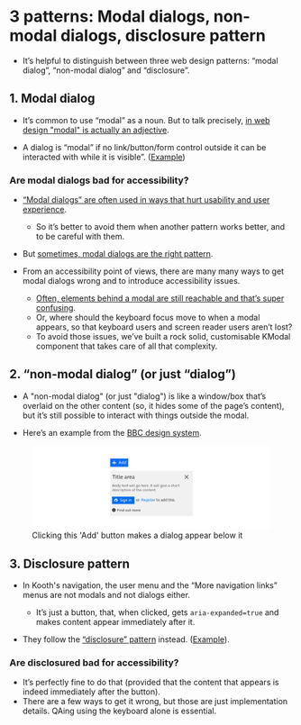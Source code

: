 # 3 patterns: Modal dialogs, non-modal dialogs, disclosure pattern

- It’s helpful to distinguish between three web design patterns: “modal dialog”, “non-modal dialog” and “disclosure”.

## 1. Modal dialog

- It’s common to use “modal” as a noun. But to talk precisely, [in web design "modal" is actually an adjective](https://www.w3.org/TR/wai-aria-practices-1.1/#dialog_modal).

- A dialog is “modal” if no link/button/form control outside it can be interacted with while it is visible”. ([Example](https://kompass.kooth.com/modal-dialog))

### Are modal dialogs bad for accessibility?

- [“Modal dialogs” are often used in ways that hurt usability and user experience](https://modalzmodalzmodalz.com/).
  - So it’s better to avoid them when another pattern works better, and to be careful with them.

- But [sometimes, modal dialogs are the right pattern](https://www.nngroup.com/articles/modal-nonmodal-dialog/).

- From an accessibility point of views, there are many many ways to get modal dialogs wrong and to introduce accessibility issues.
  - [Often, elements behind a modal are still reachable and that’s super confusing](https://youtu.be/OUDV1gqs9GA?t=1318).
  - Or, where should the keyboard focus move to when a modal appears, so that keyboard users and screen reader users aren’t lost?
  - To avoid those issues, we’ve built a rock solid, customisable KModal component that takes care of all that complexity.

## 2. “non-modal dialog” (or just “dialog”) 

- A "non-modal dialog" (or just "dialog") is like a window/box that’s overlaid on the other content (so, it hides some of the page’s content), but it’s still possible to interact with things outside the modal.

- Here’s an example from the [BBC design system](https://www.bbc.co.uk/gel/guidelines/content-utilities).

<figure>  
  <img alt="" src="./assets/bbc_gel_content_utilities_expanded.png" />
  <figcaption>Clicking this 'Add' button makes a dialog appear below it</figcaption>
</figure>

## 3. Disclosure pattern

- In Kooth's navigation, the user menu and the “More navigation links” menus are not modals and not dialogs either.
  - It’s just a button, that, when clicked, gets `aria-expanded=true` and makes content appear immediately after it.

- They follow the [“disclosure” pattern](https://www.w3.org/TR/wai-aria-practices-1.1/#disclosure) instead. ([Example](https://www.w3.org/TR/wai-aria-practices-1.1/examples/disclosure/disclosure-navigation.html)).

### Are disclosured bad for accessibility?

- It’s perfectly fine to do that (provided that the content that appears is indeed immediately after the button).
- There are a few ways to get it wrong, but those are just implementation details. QAing using the keyboard alone is essential.
